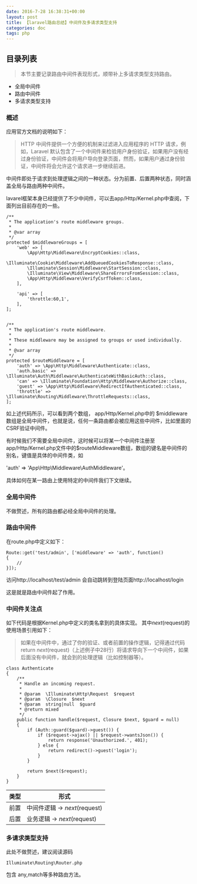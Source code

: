 ```yaml
---
date: 2016-7-28 16:38:31+00:00
layout: post
title: 【laravel路由总结】中间件及多请求类型支持
categories: doc
tags: php
---
```


## 目录列表

>本节主要记录路由中间件表现形式，顺带补上多请求类型支持路由。


- 全局中间件
- 路由中间件
- 多请求类型支持



### 概述
应用官方文档的说明如下：

>HTTP 中间件提供一个方便的机制来过滤进入应用程序的 HTTP 请求，例如，Laravel 默认包含了一个中间件来检验用户身份验证，如果用户没有经过身份验证，中间件会将用户导向登录页面，然而，如果用户通过身份验证，中间件将会允许这个请求进一步继续前进。

中间件即处于请求到处理逻辑之间的一种状态。分为前置、后置两种状态，同时涵盖全局与路由两种中间件。

lavarel框架本身已经提供了不少中间件，可以去app/Http/Kernel.php中查阅，下面列出目前存在的一些。

    /**
     * The application's route middleware groups.
     *
     * @var array
     */
    protected $middlewareGroups = [
        'web' => [
            \App\Http\Middleware\EncryptCookies::class,
            \Illuminate\Cookie\Middleware\AddQueuedCookiesToResponse::class,
            \Illuminate\Session\Middleware\StartSession::class,
            \Illuminate\View\Middleware\ShareErrorsFromSession::class,
            \App\Http\Middleware\VerifyCsrfToken::class,
        ],

        'api' => [
            'throttle:60,1',
        ],
    ];
    

    /**
     * The application's route middleware.
     *
     * These middleware may be assigned to groups or used individually.
     *
     * @var array
     */
    protected $routeMiddleware = [
        'auth' => \App\Http\Middleware\Authenticate::class,
        'auth.basic' => \Illuminate\Auth\Middleware\AuthenticateWithBasicAuth::class,
        'can' => \Illuminate\Foundation\Http\Middleware\Authorize::class,
        'guest' => \App\Http\Middleware\RedirectIfAuthenticated::class,
        'throttle' => \Illuminate\Routing\Middleware\ThrottleRequests::class,
    ];
    

如上述代码所示，可以看到两个数组，
app/Http/Kernel.php中的 $middleware 数组是全局中间件，也就是说，任何一条路由都会被应用这些中间件，比如里面的CSRF验证中间件。

有时候我们不需要全局中间件，这时候可以将某一个中间件注册至app/Http/Kernel.php文件中的$routeMiddleware数组，数组的键名是中间件的别名，键值是具体的中间件类，如

'auth' => 'App\Http\Middleware\AuthMiddleware'。

具体如何在某一路由上使用特定的中间件我们下文继续。

### 全局中间件

不做赘述，所有的路由都必经全局中间件的处理。


### 路由中间件

在route.php中定义如下：
```
Route::get('test/admin', ['middleware' => 'auth', function()
{
    //
}]);
```
访问http://localhost/test/admin
会自动跳转到登陆页面http://localhost/login

这是就是路由中间件起了作用。


### 中间件关注点

如下代码是根据Kernel.php中定义的类名拿到的具体实现。
其中$next($request)的使用场景引用如下：
> 如果在中间件中，通过了你的验证、或者前置的操作逻辑，记得通过代码return $next($request)（上述例子中28行）将请求导向下一个中间件，如果后面没有中间件，就会到的处理逻辑（比如控制器等）。


```
class Authenticate
{
    /**
     * Handle an incoming request.
     *
     * @param  \Illuminate\Http\Request  $request
     * @param  \Closure  $next
     * @param  string|null  $guard
     * @return mixed
     */
    public function handle($request, Closure $next, $guard = null)
    {
        if (Auth::guard($guard)->guest()) {
            if ($request->ajax() || $request->wantsJson()) {
                return response('Unauthorized.', 401);
            } else {
                return redirect()->guest('login');
            }
        }

        return $next($request);
    }
}
```


类型 | 形式
---|---
前置 | 中间件逻辑 -> $next($request)
后置 | 业务逻辑 -> $next($request)



### 多请求类型支持

此处不做赘述，建议阅读源码

```
Illuminate\Routing\Router.php
```

包含 any,match等多种路由方法。